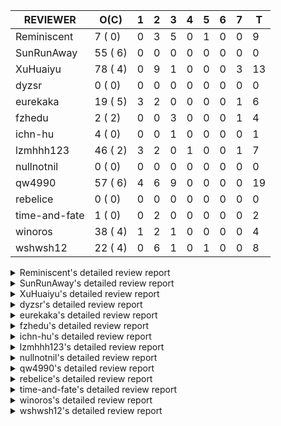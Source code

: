 |   REVIEWER    |  O(C)   | 1 | 2 | 3 | 4 | 5 | 6 | 7 | T  |
|---------------|---------|---|---|---|---|---|---|---|----|
| Reminiscent   |  7 ( 0) | 0 | 3 | 5 | 0 | 1 | 0 | 0 |  9 |
| SunRunAway    | 55 ( 6) | 0 | 0 | 0 | 0 | 0 | 0 | 0 |  0 |
| XuHuaiyu      | 78 ( 4) | 0 | 9 | 1 | 0 | 0 | 0 | 3 | 13 |
| dyzsr         |  0 ( 0) | 0 | 0 | 0 | 0 | 0 | 0 | 0 |  0 |
| eurekaka      | 19 ( 5) | 3 | 2 | 0 | 0 | 0 | 0 | 1 |  6 |
| fzhedu        |  2 ( 2) | 0 | 0 | 3 | 0 | 0 | 0 | 1 |  4 |
| ichn-hu       |  4 ( 0) | 0 | 0 | 1 | 0 | 0 | 0 | 0 |  1 |
| lzmhhh123     | 46 ( 2) | 3 | 2 | 0 | 1 | 0 | 0 | 1 |  7 |
| nullnotnil    |  0 ( 0) | 0 | 0 | 0 | 0 | 0 | 0 | 0 |  0 |
| qw4990        | 57 ( 6) | 4 | 6 | 9 | 0 | 0 | 0 | 0 | 19 |
| rebelice      |  0 ( 0) | 0 | 0 | 0 | 0 | 0 | 0 | 0 |  0 |
| time-and-fate |  1 ( 0) | 0 | 2 | 0 | 0 | 0 | 0 | 0 |  2 |
| winoros       | 38 ( 4) | 1 | 2 | 1 | 0 | 0 | 0 | 0 |  4 |
| wshwsh12      | 22 ( 4) | 0 | 6 | 1 | 0 | 1 | 0 | 0 |  8 |


<details> 
  <summary>Reminiscent's detailed review report</summary> 

## To Be Reviewed

|    REPO    |                                                               PR                                                                | C | LASTED |
|------------|---------------------------------------------------------------------------------------------------------------------------------|---|--------|
| tidb/21137 | [executor: specially handle empty input for apply's outer child aggregate (#20544)](https://github.com/pingcap/tidb/pull/21137) |   | 42d20h |
| tidb/21550 | [planner : fix unsigned_decimal_col=-int_cnst access index (#21198)](https://github.com/pingcap/tidb/pull/21550)                |   | 23d20h |
| tidb/21614 | [planner: do not propagate column eq with different column types (#21495)](https://github.com/pingcap/tidb/pull/21614)          |   | 22d14h |
| tidb/21896 | [planner: fix union doesn't handle collate correctly (#21854)](https://github.com/pingcap/tidb/pull/21896)                      |   | 10d19h |
| tidb/21936 | [expression: fix wrong type inferring for ceiling function. (#21920)](https://github.com/pingcap/tidb/pull/21936)               |   | 9d17h  |
| tidb/21957 | [planner: fix unknown columns in join using below agg (#21922)](https://github.com/pingcap/tidb/pull/21957)                     |   | 8d23h  |
| tidb/21964 | [planner: add plancodec id for all type TableScan/IndexScan. (#21935)](https://github.com/pingcap/tidb/pull/21964)              |   | 8d18h  |


## Reviewed in Last 7 Days

|    REPO    |                                                                  PR                                                                  | C | D |   R   |
|------------|--------------------------------------------------------------------------------------------------------------------------------------|---|---|-------|
| tidb/22104 | [executor: fix incompatible escape behaviors in `select into outfile` (#22100)](https://github.com/pingcap/tidb/pull/22104)          |   | 2 | 0h    |
| tidb/22103 | [executor: fix incompatible escape behaviors in `select into outfile` (#22100)](https://github.com/pingcap/tidb/pull/22103)          |   | 2 | 0h    |
| tidb/22100 | [executor: fix incompatible escape behaviors in `select into outfile`](https://github.com/pingcap/tidb/pull/22100)                   |   | 2 | 0h    |
| tidb/22074 | [planner: fix incorrect range for prefix index range scan (#22037)](https://github.com/pingcap/tidb/pull/22074)                      |   | 3 | 0h    |
| tidb/22075 | [planner: fix incorrect range for prefix index range scan (#22037)](https://github.com/pingcap/tidb/pull/22075)                      |   | 3 | 0h    |
| tidb/21994 | [range: fix overflow value access index ](https://github.com/pingcap/tidb/pull/21994)                                                |   | 3 | 5d0h  |
| tidb/21868 | [bindinfo: sync concurrent ops on mysql.bind_info from multiple tidb instances (#21629)](https://github.com/pingcap/tidb/pull/21868) |   | 3 | 11d7h |
| tidb/21931 | [*: support baseline capture for prepared statements (#21271)](https://github.com/pingcap/tidb/pull/21931)                           |   | 3 | 6d19h |
| tidb/22037 | [planner: fix incorrect range for prefix index range scan](https://github.com/pingcap/tidb/pull/22037)                               |   | 5 | 2d12h |


</details> 


<details> 
  <summary>SunRunAway's detailed review report</summary> 

## To Be Reviewed

|     REPO     |                                                                      PR                                                                       | C | LASTED  |
|--------------|-----------------------------------------------------------------------------------------------------------------------------------------------|---|---------|
| docs-cn/4913 | [explain: add indexes](https://github.com/pingcap/docs-cn/pull/4913)                                                                          |   | 45d18h  |
| docs/4547    | [add log redaction-related contents](https://github.com/pingcap/docs/pull/4547)                                                               |   | 1d14h   |
| tidb/15370   | [planner,executor: Refactor Shuffle and implement parallel Sort](https://github.com/pingcap/tidb/pull/15370)                                  | Y | 292d19h |
| docs-cn/4933 | [explain: add joins](https://github.com/pingcap/docs-cn/pull/4933)                                                                            |   | 41d20h  |
| tidb/15462   | [executor: implement `graceHashJoin`](https://github.com/pingcap/tidb/pull/15462)                                                             | Y | 288d18h |
| tidb/16967   | [executor: Refactor Shuffle and implement parallel sort (executor part)](https://github.com/pingcap/tidb/pull/16967)                          | Y | 243d10h |
| tidb/17238   | [*: refactor table.Allocator to improve readability](https://github.com/pingcap/tidb/pull/17238)                                              |   | 230d18h |
| tidb/19120   | [executor: Concurrently fetch chunks and insert them to a concurrent hash table in hash build](https://github.com/pingcap/tidb/pull/19120)    |   | 142d21h |
| tidb/19178   | [executor: Refactor probe channel](https://github.com/pingcap/tidb/pull/19178)                                                                |   | 140d17h |
| tidb/19347   | [executor: support new syntax `create/drop binding for digest` for tidb dashboard usage](https://github.com/pingcap/tidb/pull/19347)          |   | 132d23h |
| tidb/19807   | [executor: parallel evaluation for hash aggregate distinct](https://github.com/pingcap/tidb/pull/19807)                                       |   | 118d11h |
| tidb/19900   | [executor: enable inline projection for sort&topN](https://github.com/pingcap/tidb/pull/19900)                                                | Y | 113d18h |
| tidb/20140   | [expressions: Support `bin-to-uuid` and `uuid-to-bin`](https://github.com/pingcap/tidb/pull/20140)                                            |   | 100d22h |
| tidb/20220   | [*: new secondary index value format](https://github.com/pingcap/tidb/pull/20220)                                                             |   | 97d17h  |
| tidb/20316   | [docs/design: add design doc for index usage information](https://github.com/pingcap/tidb/pull/20316)                                         |   | 92d17h  |
| tidb/20335   | [planner, executor: enable inline projection for Selection](https://github.com/pingcap/tidb/pull/20335)                                       | Y | 89d18h  |
| tidb/20360   | [planner: refine explain info for batch cop](https://github.com/pingcap/tidb/pull/20360)                                                      |   | 83d22h  |
| tidb/20397   | [parser: replace ast.SelectLockInShareMode with ast.SelectLockForShare](https://github.com/pingcap/tidb/pull/20397)                           |   | 81d18h  |
| tidb/20615   | [utils: Avoid panic when getting memory](https://github.com/pingcap/tidb/pull/20615)                                                          |   | 69d2h   |
| tidb/20689   | [expression: make TIME function compatible with MySQL (#19158)](https://github.com/pingcap/tidb/pull/20689)                                   |   | 64d20h  |
| tidb/20750   | [executor, infoschema, planner: optimize query cluster_slow_query](https://github.com/pingcap/tidb/pull/20750)                                |   | 59d23h  |
| tidb/20752   | [*: trace statsCache and preparePlanCache by Global memory tracker.](https://github.com/pingcap/tidb/pull/20752)                              |   | 59d22h  |
| tidb/20765   | [planner: support stable result mode](https://github.com/pingcap/tidb/pull/20765)                                                             |   | 59d17h  |
| tidb/21137   | [executor: specially handle empty input for apply's outer child aggregate (#20544)](https://github.com/pingcap/tidb/pull/21137)               |   | 42d20h  |
| tidb/21207   | [planner: fix the inappropriate out-of-range range estimation rule](https://github.com/pingcap/tidb/pull/21207)                               |   | 38d19h  |
| tidb/21277   | [executor: fix split table with large integers](https://github.com/pingcap/tidb/pull/21277)                                                   |   | 36d20h  |
| tidb/21310   | [types: convert string to MySQL BIT correctly](https://github.com/pingcap/tidb/pull/21310)                                                    |   | 35d22h  |
| tidb/21364   | [expression: Add test cases to cover the cases when invalid int value is casted as TIME (#18653)](https://github.com/pingcap/tidb/pull/21364) |   | 32d1h   |
| tidb/21381   | [*: optimize analyze cluster index table](https://github.com/pingcap/tidb/pull/21381)                                                         |   | 31d17h  |
| tidb/21386   | [expression: Disable cast decimal as string push down to TiFlash](https://github.com/pingcap/tidb/pull/21386)                                 |   | 31d16h  |
| tidb/21443   | [*: Let binary literal can be convert to enum and set (#20789)](https://github.com/pingcap/tidb/pull/21443)                                   |   | 29d14h  |
| tidb/21504   | [planner: fix invalid convert type in between...and... (#19820)](https://github.com/pingcap/tidb/pull/21504)                                  | Y | 27d15h  |
| tidb/21546   | [planner: do not push down the aggregation function with correlated column (#21453)](https://github.com/pingcap/tidb/pull/21546)              |   | 23d23h  |
| tidb/21573   | [expression: fix incorrect result of IsTrue function for time types (#21534)](https://github.com/pingcap/tidb/pull/21573)                     |   | 23d13h  |
| tidb/21810   | [expression: handle hybrid field types for where clause (#21724)](https://github.com/pingcap/tidb/pull/21810)                                 |   | 16d18h  |
| tidb/21813   | [expression: handle tp.flen overflow in to_base64 function (#20947)](https://github.com/pingcap/tidb/pull/21813)                              |   | 16d17h  |
| tidb/21834   | [planner: enhanced index range calculation plan](https://github.com/pingcap/tidb/pull/21834)                                                  |   | 15d19h  |
| tidb/21876   | [planner: bypass the DNF restriction if index merge hint is specified (#20799)](https://github.com/pingcap/tidb/pull/21876)                   |   | 13d19h  |
| tidb/21877   | [planner: fix correlated aggregates which should be evaluated in outer query (#21431)](https://github.com/pingcap/tidb/pull/21877)            |   | 13d19h  |
| tidb/21878   | [planner: do not push down lock to pointGet/bacthPointGet when selection exists](https://github.com/pingcap/tidb/pull/21878)                  |   | 13d18h  |
| tidb/21890   | [*: redact some error code, part(3/3) (#21866)](https://github.com/pingcap/tidb/pull/21890)                                                   |   | 11d15h  |
| tidb/21936   | [expression: fix wrong type inferring for ceiling function. (#21920)](https://github.com/pingcap/tidb/pull/21936)                             |   | 9d17h   |
| tidb/21956   | [planner/preprocessor: disallow into-outfile clause in some place](https://github.com/pingcap/tidb/pull/21956)                                |   | 8d23h   |
| tidb/21960   | [types: Regard `TypeNewDecimal` as not a `hasVariantFieldLength` type. (#21849)](https://github.com/pingcap/tidb/pull/21960)                  |   | 8d21h   |
| tidb/22026   | [expression: separated arithmeticPlusIntSig](https://github.com/pingcap/tidb/pull/22026)                                                      |   | 6d20h   |
| tidb/22043   | [planner, executor: enhance the limit pushdown rule.](https://github.com/pingcap/tidb/pull/22043)                                             |   | 4d11h   |
| tidb/22058   | [variable: move noop sysvars to separate file](https://github.com/pingcap/tidb/pull/22058)                                                    |   | 3d7h    |
| tidb/22073   | [executor: always decode the value first and then the handle](https://github.com/pingcap/tidb/pull/22073)                                     |   | 2d18h   |
| tidb/22089   | [executor: fix signed cluster index behavior (#22085)](https://github.com/pingcap/tidb/pull/22089)                                            |   | 1d23h   |
| tidb/22104   | [executor: fix incompatible escape behaviors in `select into outfile` (#22100)](https://github.com/pingcap/tidb/pull/22104)                   |   | 1d16h   |
| tidb/22106   | [executor: avoid log duplicate index name in slow-log (#22057)](https://github.com/pingcap/tidb/pull/22106)                                   |   | 1d14h   |
| tidb/22107   | [executor: avoid log duplicate index name in slow-log (#22057)](https://github.com/pingcap/tidb/pull/22107)                                   |   | 1d14h   |
| tidb/22114   | [test: fix globalkilltest (#21987)](https://github.com/pingcap/tidb/pull/22114)                                                               |   | 1d12h   |
| tidb/22120   | [executor: fix `update ignore` into not exists partition (#21984)](https://github.com/pingcap/tidb/pull/22120)                                |   | 23h     |
| tidb/22136   | [executor: improve the runtime stats of index lookup reader (#21982)](https://github.com/pingcap/tidb/pull/22136)                             |   | 17h     |


## Reviewed in Last 7 Days

| REPO | PR | C | D | R |
|------|----|---|---|---|


</details> 


<details> 
  <summary>XuHuaiyu's detailed review report</summary> 

## To Be Reviewed

|    REPO    |                                                                              PR                                                                              | C | LASTED  |
|------------|--------------------------------------------------------------------------------------------------------------------------------------------------------------|---|---------|
| tidb/19292 | [planner: suppport left join in join reorder](https://github.com/pingcap/tidb/pull/19292)                                                                    |   | 134d17h |
| tidb/19900 | [executor: enable inline projection for sort&topN](https://github.com/pingcap/tidb/pull/19900)                                                               | Y | 113d18h |
| tidb/20040 | [planner, expression: take NullFlag into consideration when optimize the `int non-const` <cmp > `non-int const`](https://github.com/pingcap/tidb/pull/20040) | Y | 106d14h |
| tidb/20140 | [expressions: Support `bin-to-uuid` and `uuid-to-bin`](https://github.com/pingcap/tidb/pull/20140)                                                           |   | 100d22h |
| tidb/20311 | [expression: fix overflow error when convert bit to int64 (#20266)](https://github.com/pingcap/tidb/pull/20311)                                              |   | 92d21h  |
| tidb/20350 | [executor: support read global indexes in IndexMergeReader and index join](https://github.com/pingcap/tidb/pull/20350)                                       | Y | 86d14h  |
| tidb/20505 | [*: Add metrics for oom-action and sql memory usage.](https://github.com/pingcap/tidb/pull/20505)                                                            |   | 73d19h  |
| tidb/20576 | [*: fix stats feedback after tableReader handle multiple ranges](https://github.com/pingcap/tidb/pull/20576)                                                 |   | 71d13h  |
| tidb/20613 | [executor: fix issue of hash join fetch time inaccurate](https://github.com/pingcap/tidb/pull/20613)                                                         |   | 69d13h  |
| tidb/20752 | [*: trace statsCache and preparePlanCache by Global memory tracker.](https://github.com/pingcap/tidb/pull/20752)                                             |   | 59d22h  |
| tidb/20790 | [collation: add pinyin collation for chinese charset support](https://github.com/pingcap/tidb/pull/20790)                                                    |   | 58d21h  |
| tidb/20793 | [planner, executor: enable inline projection for Apply](https://github.com/pingcap/tidb/pull/20793)                                                          |   | 58d21h  |
| tidb/20905 | [planner: fix statement-optimize not work in `TryFastPlan`](https://github.com/pingcap/tidb/pull/20905)                                                      |   | 55d17h  |
| tidb/20972 | [expression: POC implementation of Vitess hashing algorithm.](https://github.com/pingcap/tidb/pull/20972)                                                    |   | 51d1h   |
| tidb/21064 | [planner, executor: fix cast not check error](https://github.com/pingcap/tidb/pull/21064)                                                                    |   | 46d9h   |
| tidb/21149 | [executor:Add runtime stat for IndexMergeReaderExecutor (#20653)](https://github.com/pingcap/tidb/pull/21149)                                                |   | 42d15h  |
| tidb/21155 | [util/chunk: fix slice out of bound panic](https://github.com/pingcap/tidb/pull/21155)                                                                       |   | 42d12h  |
| tidb/21228 | [executor: return the result immediately when combining LIMIT row_count with DISTINCT](https://github.com/pingcap/tidb/pull/21228)                           |   | 38d14h  |
| tidb/21304 | [executor: Add the HashAggExec runtime information (#20577)](https://github.com/pingcap/tidb/pull/21304)                                                     |   | 36d12h  |
| tidb/21334 | [*: make rollback work on user-defined variables](https://github.com/pingcap/tidb/pull/21334)                                                                |   | 35d14h  |
| tidb/21340 | [executor: initialize expensive query handler on domain creation](https://github.com/pingcap/tidb/pull/21340)                                                |   | 35d0h   |
| tidb/21425 | [planner: natural join not consider rowid and null eq not propagate (#21328)](https://github.com/pingcap/tidb/pull/21425)                                    |   | 29d22h  |
| tidb/21459 | [planner: push down projection for tiflash](https://github.com/pingcap/tidb/pull/21459)                                                                      |   | 28d22h  |
| tidb/21473 | [ddl: check the generated column offset when modifies column (#21458)](https://github.com/pingcap/tidb/pull/21473)                                           |   | 28d17h  |
| tidb/21476 | [planner: check for decimal format in cast expr (#20836)](https://github.com/pingcap/tidb/pull/21476)                                                        |   | 28d15h  |
| tidb/21477 | [planner: check for decimal format in cast expr (#20836)](https://github.com/pingcap/tidb/pull/21477)                                                        |   | 28d15h  |
| tidb/21483 | [executor, store/tikv: locks exist keys for point_get & batch_point_get (#21229)](https://github.com/pingcap/tidb/pull/21483)                                |   | 28d13h  |
| tidb/21488 | [planner: fix ambiguous field when resolve having expr  (#21165)](https://github.com/pingcap/tidb/pull/21488)                                                |   | 27d23h  |
| tidb/21504 | [planner: fix invalid convert type in between...and... (#19820)](https://github.com/pingcap/tidb/pull/21504)                                                 | Y | 27d15h  |
| tidb/21532 | [expression: set IsBooleanFlag for boolean scalar functions (#20706)](https://github.com/pingcap/tidb/pull/21532)                                            |   | 24d17h  |
| tidb/21536 | [executor: add slow-log file meta cache to avoid repeat read file meta information](https://github.com/pingcap/tidb/pull/21536)                              |   | 24d15h  |
| tidb/21550 | [planner : fix unsigned_decimal_col=-int_cnst access index (#21198)](https://github.com/pingcap/tidb/pull/21550)                                             |   | 23d20h  |
| tidb/21564 | [ddl: fix Incorrect behavior of NO_ZERO_DATE when altering table](https://github.com/pingcap/tidb/pull/21564)                                                |   | 23d16h  |
| tidb/21573 | [expression: fix incorrect result of IsTrue function for time types (#21534)](https://github.com/pingcap/tidb/pull/21573)                                    |   | 23d13h  |
| tidb/21590 | [expression: fix compatibility behaviors in sec_to_time with MySQL  (#21555)](https://github.com/pingcap/tidb/pull/21590)                                    |   | 22d21h  |
| tidb/21593 | [expression: fix convert number base for hybrid type (#21554)](https://github.com/pingcap/tidb/pull/21593)                                                   |   | 22d20h  |
| tidb/21602 | [expression: not evaluate time addition for timestamp with 2 args if 1st arg's year is zero (#21572)](https://github.com/pingcap/tidb/pull/21602)            |   | 22d17h  |
| tidb/21608 | [expression: fix error "invalid time format: '{0 0 0 0 0 0 0}'" for timestampAdd (#21591)](https://github.com/pingcap/tidb/pull/21608)                       |   | 22d16h  |
| tidb/21610 | [*: remove needless InInsertStmt (#19787)](https://github.com/pingcap/tidb/pull/21610)                                                                       |   | 22d15h  |
| tidb/21614 | [planner: do not propagate column eq with different column types (#21495)](https://github.com/pingcap/tidb/pull/21614)                                       |   | 22d14h  |
| tidb/21626 | [test: convert test to benchmard test to make ci stable (#21616)](https://github.com/pingcap/tidb/pull/21626)                                                |   | 21d23h  |
| tidb/21635 | [expression: handle invalid argument for addtime and subtime function  (#21600)](https://github.com/pingcap/tidb/pull/21635)                                 |   | 21d20h  |
| tidb/21673 | [expression, types: fix unexpected result from TIME() when fsp digits > 6 (#21652)](https://github.com/pingcap/tidb/pull/21673)                              |   | 20d17h  |
| tidb/21676 | [expression: fix compatibility of extract day_time unit functions (#21601)](https://github.com/pingcap/tidb/pull/21676)                                      |   | 20d17h  |
| tidb/21680 | [planner: report error when ORDER BY conflicts with DISTINCT (#21286)](https://github.com/pingcap/tidb/pull/21680)                                           |   | 20d16h  |
| tidb/21697 | [planner: check for only_full_group_by in ORDER BY and HAVING (#21216)](https://github.com/pingcap/tidb/pull/21697)                                          |   | 17d20h  |
| tidb/21711 | [expression: Fix unexpected panic when using IF function. (#21132)](https://github.com/pingcap/tidb/pull/21711)                                              |   | 17d17h  |
| tidb/21714 | [planner: fix the coercibility of the cast function (#21705)](https://github.com/pingcap/tidb/pull/21714)                                                    |   | 17d17h  |
| tidb/21718 | [types: fix compare object json type (#21703)](https://github.com/pingcap/tidb/pull/21718)                                                                   |   | 17d16h  |
| tidb/21785 | [types: fix compare float64 with float64 in json (#21709)](https://github.com/pingcap/tidb/pull/21785)                                                       |   | 16d22h  |
| tidb/21808 | [planner: fix the fail when we compare multi fields in the subquery (#21699)](https://github.com/pingcap/tidb/pull/21808)                                    |   | 16d18h  |
| tidb/21810 | [expression: handle hybrid field types for where clause (#21724)](https://github.com/pingcap/tidb/pull/21810)                                                |   | 16d18h  |
| tidb/21813 | [expression: handle tp.flen overflow in to_base64 function (#20947)](https://github.com/pingcap/tidb/pull/21813)                                             |   | 16d17h  |
| tidb/21826 | [types: refine JSON conversion, throw err when object/array convert to integer/float/decimal](https://github.com/pingcap/tidb/pull/21826)                    |   | 16d11h  |
| tidb/21839 | [planner/core: add 'split table using statistics' statement](https://github.com/pingcap/tidb/pull/21839)                                                     |   | 15d15h  |
| tidb/21853 | [expression: fix compatibility behaviors in time_format with MySQL (#21559)](https://github.com/pingcap/tidb/pull/21853)                                     |   | 14d19h  |
| tidb/21870 | [types: report error for json object with key length >= 65536 (#21779)](https://github.com/pingcap/tidb/pull/21870)                                          |   | 13d23h  |
| tidb/21874 | [expression:truncate decimal value instead of return error (#21691)](https://github.com/pingcap/tidb/pull/21874)                                             |   | 13d20h  |
| tidb/21877 | [planner: fix correlated aggregates which should be evaluated in outer query (#21431)](https://github.com/pingcap/tidb/pull/21877)                           |   | 13d19h  |
| tidb/21896 | [planner: fix union doesn't handle collate correctly (#21854)](https://github.com/pingcap/tidb/pull/21896)                                                   |   | 10d19h  |
| tidb/21916 | [server: double type column from table should ignore its decimal (#21788)](https://github.com/pingcap/tidb/pull/21916)                                       |   | 9d23h   |
| tidb/21924 | [expression: fix type infer for tidb's builtin compare(least and greatest) (#21150)](https://github.com/pingcap/tidb/pull/21924)                             |   | 9d19h   |
| tidb/21936 | [expression: fix wrong type inferring for ceiling function. (#21920)](https://github.com/pingcap/tidb/pull/21936)                                            |   | 9d17h   |
| tidb/21957 | [planner: fix unknown columns in join using below agg (#21922)](https://github.com/pingcap/tidb/pull/21957)                                                  |   | 8d23h   |
| tidb/21958 | [expression: fix comparing json with string (#21903)](https://github.com/pingcap/tidb/pull/21958)                                                            |   | 8d22h   |
| tidb/21964 | [planner: add plancodec id for all type TableScan/IndexScan. (#21935)](https://github.com/pingcap/tidb/pull/21964)                                           |   | 8d18h   |
| tidb/21972 | [executor: throw error when prepared statement is execute, deallocate or prepare (#21962)](https://github.com/pingcap/tidb/pull/21972)                       |   | 8d16h   |
| tidb/22013 | [executor: fix unstable test Issue16696 (#22009)](https://github.com/pingcap/tidb/pull/22013)                                                                |   | 7d17h   |
| tidb/22014 | [executor: fix unstable test Issue16696 (#22009)](https://github.com/pingcap/tidb/pull/22014)                                                                |   | 7d17h   |
| tidb/22078 | [expression: return correct results for user variables of datetime type](https://github.com/pingcap/tidb/pull/22078)                                         |   | 2d16h   |
| tidb/22080 | [planner, expression: fix error when using IN combined with subquery](https://github.com/pingcap/tidb/pull/22080)                                            |   | 2d16h   |
| tidb/22092 | [store: trace `loadRegion` to see the PD region cache loading](https://github.com/pingcap/tidb/pull/22092)                                                   |   | 1d22h   |
| tidb/22107 | [executor: avoid log duplicate index name in slow-log (#22057)](https://github.com/pingcap/tidb/pull/22107)                                                  |   | 1d14h   |
| tidb/22118 | [planner: check if columns count matches for batch point get in TryFastPlan (#22044)](https://github.com/pingcap/tidb/pull/22118)                            |   | 23h     |
| tidb/22119 | [executor: fix `update ignore` into not exists partition (#21984)](https://github.com/pingcap/tidb/pull/22119)                                               |   | 23h     |
| tidb/22120 | [executor: fix `update ignore` into not exists partition (#21984)](https://github.com/pingcap/tidb/pull/22120)                                               |   | 23h     |
| tidb/22131 | [privilege: remove leading and trailing space when create user and role](https://github.com/pingcap/tidb/pull/22131)                                         |   | 19h     |
| tidb/22136 | [executor: improve the runtime stats of index lookup reader (#21982)](https://github.com/pingcap/tidb/pull/22136)                                            |   | 17h     |


## Reviewed in Last 7 Days

|     REPO     |                                                                    PR                                                                     | C | D |   R   |
|--------------|-------------------------------------------------------------------------------------------------------------------------------------------|---|---|-------|
| tidb/22111   | [config, session: promise the compatibility of oom-action when upgrading (#22102)](https://github.com/pingcap/tidb/pull/22111)            |   | 2 | 1h    |
| tidb/22115   | [util: add cache for mem info in container (#22109)](https://github.com/pingcap/tidb/pull/22115)                                          |   | 2 | 0h    |
| tidb/22112   | [bootstrap: add mysql.user columns for parser#1121 (#21856)](https://github.com/pingcap/tidb/pull/22112)                                  |   | 2 | 0h    |
| tidb/22104   | [executor: fix incompatible escape behaviors in `select into outfile` (#22100)](https://github.com/pingcap/tidb/pull/22104)               |   | 2 | 2h    |
| tidb/22103   | [executor: fix incompatible escape behaviors in `select into outfile` (#22100)](https://github.com/pingcap/tidb/pull/22103)               |   | 2 | 2h    |
| tidb/22100   | [executor: fix incompatible escape behaviors in `select into outfile`](https://github.com/pingcap/tidb/pull/22100)                        |   | 2 | 0h    |
| tidb/22095   | [select into outfile `untime error: index out of range` (#22038)](https://github.com/pingcap/tidb/pull/22095)                             |   | 2 | 1h    |
| tidb/22094   | [select into outfile `untime error: index out of range` (#22038)](https://github.com/pingcap/tidb/pull/22094)                             |   | 2 | 1h    |
| tidb/22038   | [select into outfile `untime error: index out of range`](https://github.com/pingcap/tidb/pull/22038)                                      |   | 2 | 4d17h |
| tidb/22056   | [planner, store/tikv, executor:Support shuffled hash join and refine codes (#20894)](https://github.com/pingcap/tidb/pull/22056)          |   | 3 | 21h   |
| docs-cn/5159 | [add variable item `tidb_track_aggregate_memory_usage`](https://github.com/pingcap/docs-cn/pull/5159)                                     |   | 7 | 1d6h  |
| tidb/20894   | [planner, store/tikv, executor:Support shuffled hash join and refine codes](https://github.com/pingcap/tidb/pull/20894)                   |   | 7 | 49d0h |
| tidb/22022   | [planner/codec: fix issue of decode plan error cause by without escape special char (#21937)](https://github.com/pingcap/tidb/pull/22022) |   | 7 | 3h    |


</details> 


<details> 
  <summary>dyzsr's detailed review report</summary> 

## To Be Reviewed

| REPO | PR | C | LASTED |
|------|----|---|--------|


## Reviewed in Last 7 Days

| REPO | PR | C | D | R |
|------|----|---|---|---|


</details> 


<details> 
  <summary>eurekaka's detailed review report</summary> 

## To Be Reviewed

|    REPO    |                                                                  PR                                                                  | C | LASTED  |
|------------|--------------------------------------------------------------------------------------------------------------------------------------|---|---------|
| tidb/14729 | [planner: fix constant propagation for PredicatePushDown](https://github.com/pingcap/tidb/pull/14729)                                | Y | 324d18h |
| tidb/14831 | [planner/cascades: add implementationRule for IndexLookUpJoin](https://github.com/pingcap/tidb/pull/14831)                           |   | 317d18h |
| tidb/15090 | [planner/cascades: refine the row count estimation of TiKV layer Selection](https://github.com/pingcap/tidb/pull/15090)              |   | 303d18h |
| tidb/15157 | [planner/cascades: implement `HashCode` method for all the LogicalPlans](https://github.com/pingcap/tidb/pull/15157)                 | Y | 301d14h |
| tidb/15335 | [planner/cascades: add transformation rule PullAggregationUpApply & EliminateMaxOneRow](https://github.com/pingcap/tidb/pull/15335)  |   | 294d18h |
| tidb/15370 | [planner,executor: Refactor Shuffle and implement parallel Sort](https://github.com/pingcap/tidb/pull/15370)                         | Y | 292d19h |
| tidb/17276 | [planner/cascades: add rule InjectProjectionBelowSort](https://github.com/pingcap/tidb/pull/17276)                                   | Y | 227d9h  |
| tidb/18882 | [planner, executor: add explain for `MetricSummaryTableExtractor`](https://github.com/pingcap/tidb/pull/18882)                       | Y | 154d18h |
| tidb/19347 | [executor: support new syntax `create/drop binding for digest` for tidb dashboard usage](https://github.com/pingcap/tidb/pull/19347) |   | 132d23h |
| tidb/20580 | [statistics: add bucket ndv for index histogram](https://github.com/pingcap/tidb/pull/20580)                                         |   | 70d20h  |
| tidb/20877 | [statistics: collect index usage information](https://github.com/pingcap/tidb/pull/20877)                                            |   | 56d17h  |
| tidb/21444 | [planner: ignore anonymous index while tiflash replica is available](https://github.com/pingcap/tidb/pull/21444)                     |   | 29d12h  |
| tidb/21459 | [planner: push down projection for tiflash](https://github.com/pingcap/tidb/pull/21459)                                              |   | 28d22h  |
| tidb/21488 | [planner: fix ambiguous field when resolve having expr  (#21165)](https://github.com/pingcap/tidb/pull/21488)                        |   | 27d23h  |
| tidb/21573 | [expression: fix incorrect result of IsTrue function for time types (#21534)](https://github.com/pingcap/tidb/pull/21573)            |   | 23d13h  |
| tidb/21680 | [planner: report error when ORDER BY conflicts with DISTINCT (#21286)](https://github.com/pingcap/tidb/pull/21680)                   |   | 20d16h  |
| tidb/21697 | [planner: check for only_full_group_by in ORDER BY and HAVING (#21216)](https://github.com/pingcap/tidb/pull/21697)                  |   | 17d20h  |
| tidb/21994 | [range: fix overflow value access index ](https://github.com/pingcap/tidb/pull/21994)                                                |   | 7d23h   |
| tidb/22086 | [planner/core: fix a bug of adding enforcer.](https://github.com/pingcap/tidb/pull/22086)                                            |   | 2d11h   |


## Reviewed in Last 7 Days

|      REPO      |                                                                   PR                                                                   | C | D |   R   |
|----------------|----------------------------------------------------------------------------------------------------------------------------------------|---|---|-------|
| tidb/22124     | [planner: avoid using index_merge when there are multiple table filters (#22122)](https://github.com/pingcap/tidb/pull/22124)          |   | 1 | 0h    |
| tidb/22125     | [planner: avoid using index_merge when there are multiple table filters (#22122)](https://github.com/pingcap/tidb/pull/22125)          |   | 1 | 0h    |
| tidb/22122     | [planner: avoid using index_merge when there are multiple table filters](https://github.com/pingcap/tidb/pull/22122)                   |   | 1 | 1h    |
| tidb/22080     | [planner, expression: fix error when using IN combined with subquery](https://github.com/pingcap/tidb/pull/22080)                      |   | 2 | 23h   |
| tidb/21275     | [*: rewrite origin SQL with default DB for SQL bindings](https://github.com/pingcap/tidb/pull/21275)                                   |   | 2 | 35d1h |
| tidb-test/1140 | [mysql_test: update show create table with charset info if column is generate (#1096)](https://github.com/pingcap/tidb-test/pull/1140) |   | 7 | 1h    |


</details> 


<details> 
  <summary>fzhedu's detailed review report</summary> 

## To Be Reviewed

|    REPO    |                                                   PR                                                   | C | LASTED  |
|------------|--------------------------------------------------------------------------------------------------------|---|---------|
| tidb/19845 | [expression:fix FORMAT compatibility issue #11206](https://github.com/pingcap/tidb/pull/19845)         | Y | 115d16h |
| tidb/20117 | [optimizer: fix issue on incorrect result of natural join](https://github.com/pingcap/tidb/pull/20117) | Y | 101d21h |


## Reviewed in Last 7 Days

|    REPO    |                                                                PR                                                                | C | D |   R    |
|------------|----------------------------------------------------------------------------------------------------------------------------------|---|---|--------|
| tidb/22053 | [execution: support explain analyze in mpp execution.](https://github.com/pingcap/tidb/pull/22053)                               |   | 3 | 23h    |
| tidb/22056 | [planner, store/tikv, executor:Support shuffled hash join and refine codes (#20894)](https://github.com/pingcap/tidb/pull/22056) |   | 3 | 21h    |
| tidb/20894 | [planner, store/tikv, executor:Support shuffled hash join and refine codes](https://github.com/pingcap/tidb/pull/20894)          |   | 3 | 52d19h |
| tidb/21631 | [tests: add mpp mock test, part 2](https://github.com/pingcap/tidb/pull/21631)                                                   |   | 7 | 15d1h  |


</details> 


<details> 
  <summary>ichn-hu's detailed review report</summary> 

## To Be Reviewed

|    REPO    |                                                            PR                                                            | C | LASTED  |
|------------|--------------------------------------------------------------------------------------------------------------------------|---|---------|
| tidb/18312 | [expression: fix compatible problem with mysql when parse datetime](https://github.com/pingcap/tidb/pull/18312)          |   | 183d17h |
| tidb/21676 | [expression: fix compatibility of extract day_time unit functions (#21601)](https://github.com/pingcap/tidb/pull/21676)  |   | 20d17h  |
| tidb/21850 | [expression: add implicit eval int and real for function dayname (#21806)](https://github.com/pingcap/tidb/pull/21850)   |   | 14d19h  |
| tidb/21853 | [expression: fix compatibility behaviors in time_format with MySQL (#21559)](https://github.com/pingcap/tidb/pull/21853) |   | 14d19h  |


## Reviewed in Last 7 Days

|    REPO    |                                                  PR                                                  | C | D |   R   |
|------------|------------------------------------------------------------------------------------------------------|---|---|-------|
| tidb/22038 | [select into outfile `untime error: index out of range`](https://github.com/pingcap/tidb/pull/22038) |   | 3 | 3d17h |


</details> 


<details> 
  <summary>lzmhhh123's detailed review report</summary> 

## To Be Reviewed

|     REPO     |                                                                    PR                                                                     | C | LASTED  |
|--------------|-------------------------------------------------------------------------------------------------------------------------------------------|---|---------|
| tidb/14729   | [planner: fix constant propagation for PredicatePushDown](https://github.com/pingcap/tidb/pull/14729)                                     | Y | 324d18h |
| docs-cn/4913 | [explain: add indexes](https://github.com/pingcap/docs-cn/pull/4913)                                                                      |   | 45d18h  |
| tidb/17414   | [add curCost based join reorder algorithm](https://github.com/pingcap/tidb/pull/17414)                                                    |   | 219d18h |
| tidb/19347   | [executor: support new syntax `create/drop binding for digest` for tidb dashboard usage](https://github.com/pingcap/tidb/pull/19347)      |   | 132d23h |
| tidb/19698   | [*: update test cases to support new collation enabled by default](https://github.com/pingcap/tidb/pull/19698)                            |   | 120d23h |
| tidb/20044   | [expression: Add column nullability checking before "refine args"](https://github.com/pingcap/tidb/pull/20044)                            | Y | 106d7h  |
| tidb/20444   | [expression: add json_merge_patch](https://github.com/pingcap/tidb/pull/20444)                                                            |   | 78d21h  |
| tidb/20465   | [expression: add uuidShortFunction](https://github.com/pingcap/tidb/pull/20465)                                                           |   | 77d19h  |
| tidb/20505   | [*: Add metrics for oom-action and sql memory usage.](https://github.com/pingcap/tidb/pull/20505)                                         |   | 73d19h  |
| tidb/20618   | [planner: fix update generated columns error](https://github.com/pingcap/tidb/pull/20618)                                                 |   | 68d20h  |
| tidb/20642   | [executor: modify admin executors to support partitioned table with global index](https://github.com/pingcap/tidb/pull/20642)             |   | 66d16h  |
| tidb/20825   | [executor: add diagnosis rule to check Transparent Huge Pages(THP) enabled (#20611)](https://github.com/pingcap/tidb/pull/20825)          |   | 57d19h  |
| tidb/20865   | [executor:Add runtime information for UnionScanExec](https://github.com/pingcap/tidb/pull/20865)                                          |   | 56d19h  |
| tidb/20903   | [planner: fix confused and unnecessary double-projection in plans.](https://github.com/pingcap/tidb/pull/20903)                           |   | 55d17h  |
| tidb/21018   | [planner: don't push down null sensitive join conditions (#19620)](https://github.com/pingcap/tidb/pull/21018)                            |   | 49d17h  |
| tidb/21051   | [executor: change read slow-log file module to concurrent](https://github.com/pingcap/tidb/pull/21051)                                    |   | 48d14h  |
| tidb/21137   | [executor: specially handle empty input for apply's outer child aggregate (#20544)](https://github.com/pingcap/tidb/pull/21137)           |   | 42d20h  |
| tidb/21195   | [brie: integrate lightning to suport IMPORT statement](https://github.com/pingcap/tidb/pull/21195)                                        |   | 38d23h  |
| tidb/21275   | [*: rewrite origin SQL with default DB for SQL bindings](https://github.com/pingcap/tidb/pull/21275)                                      |   | 36d22h  |
| tidb/21310   | [types: convert string to MySQL BIT correctly](https://github.com/pingcap/tidb/pull/21310)                                                |   | 35d22h  |
| tidb/21334   | [*: make rollback work on user-defined variables](https://github.com/pingcap/tidb/pull/21334)                                             |   | 35d14h  |
| tidb/21347   | [session: make rollback work on global variables](https://github.com/pingcap/tidb/pull/21347)                                             |   | 34d20h  |
| tidb/21401   | [expression: incompatibility with MySQL for ADDTIME()](https://github.com/pingcap/tidb/pull/21401)                                        |   | 31d11h  |
| tidb/21404   | [planner: fix unexpected bad plan when IndexJoin inner side estRow is 0. (#21084)](https://github.com/pingcap/tidb/pull/21404)            |   | 30d22h  |
| tidb/21444   | [planner: ignore anonymous index while tiflash replica is available](https://github.com/pingcap/tidb/pull/21444)                          |   | 29d12h  |
| tidb/21487   | [*: ensure TABLE statement works](https://github.com/pingcap/tidb/pull/21487)                                                             |   | 28d5h   |
| tidb/21641   | [executor: Fix pessimistic lock doesn't work on the partition table for subquery/joins](https://github.com/pingcap/tidb/pull/21641)       |   | 21d18h  |
| tidb/21651   | [planner: allow filter condition pushing down to IndexScan for prefix index](https://github.com/pingcap/tidb/pull/21651)                  |   | 21d14h  |
| tidb/21680   | [planner: report error when ORDER BY conflicts with DISTINCT (#21286)](https://github.com/pingcap/tidb/pull/21680)                        |   | 20d16h  |
| tidb/21711   | [expression: Fix unexpected panic when using IF function. (#21132)](https://github.com/pingcap/tidb/pull/21711)                           |   | 17d17h  |
| tidb/21808   | [planner: fix the fail when we compare multi fields in the subquery (#21699)](https://github.com/pingcap/tidb/pull/21808)                 |   | 16d18h  |
| tidb/21842   | [planner: Shuffle hash agg](https://github.com/pingcap/tidb/pull/21842)                                                                   |   | 15d10h  |
| tidb/21850   | [expression: add implicit eval int and real for function dayname (#21806)](https://github.com/pingcap/tidb/pull/21850)                    |   | 14d19h  |
| tidb/21853   | [expression: fix compatibility behaviors in time_format with MySQL (#21559)](https://github.com/pingcap/tidb/pull/21853)                  |   | 14d19h  |
| tidb/21870   | [types: report error for json object with key length >= 65536 (#21779)](https://github.com/pingcap/tidb/pull/21870)                       |   | 13d23h  |
| tidb/21877   | [planner: fix correlated aggregates which should be evaluated in outer query (#21431)](https://github.com/pingcap/tidb/pull/21877)        |   | 13d19h  |
| tidb/21924   | [expression: fix type infer for tidb's builtin compare(least and greatest) (#21150)](https://github.com/pingcap/tidb/pull/21924)          |   | 9d19h   |
| tidb/21954   | [planner/cascades: add rule `PushSelDownApply`](https://github.com/pingcap/tidb/pull/21954)                                               |   | 8d23h   |
| tidb/21968   | [types:  Add a limitation about float data type (#20929)](https://github.com/pingcap/tidb/pull/21968)                                     |   | 8d17h   |
| tidb/21972   | [executor: throw error when prepared statement is execute, deallocate or prepare (#21962)](https://github.com/pingcap/tidb/pull/21972)    |   | 8d16h   |
| tidb/22022   | [planner/codec: fix issue of decode plan error cause by without escape special char (#21937)](https://github.com/pingcap/tidb/pull/22022) |   | 7d0h    |
| tidb/22053   | [execution: support explain analyze in mpp execution.](https://github.com/pingcap/tidb/pull/22053)                                        |   | 3d18h   |
| tidb/22062   | [table: fix insert into _tidb_rowid panic and rebase it if needed](https://github.com/pingcap/tidb/pull/22062)                            |   | 2d23h   |
| tidb/22089   | [executor: fix signed cluster index behavior (#22085)](https://github.com/pingcap/tidb/pull/22089)                                        |   | 1d23h   |
| tidb/22124   | [planner: avoid using index_merge when there are multiple table filters (#22122)](https://github.com/pingcap/tidb/pull/22124)             |   | 21h     |
| tidb/22130   | [planner: join reorder should not change the order of output columns (#16852)](https://github.com/pingcap/tidb/pull/22130)                |   | 19h     |


## Reviewed in Last 7 Days

|    REPO    |                                                               PR                                                               | C | D |   R   |
|------------|--------------------------------------------------------------------------------------------------------------------------------|---|---|-------|
| tidb/22101 | [session: set process info before building plan](https://github.com/pingcap/tidb/pull/22101)                                   |   | 1 | 1d0h  |
| tidb/21976 | [planner: report error for invalid window specs which are not used (#21083)](https://github.com/pingcap/tidb/pull/21976)       |   | 1 | 7d22h |
| tidb/21969 | [types:  Add a limitation about float data type (#20929)](https://github.com/pingcap/tidb/pull/21969)                          |   | 1 | 8d0h  |
| tidb/22111 | [config, session: promise the compatibility of oom-action when upgrading (#22102)](https://github.com/pingcap/tidb/pull/22111) |   | 2 | 1h    |
| tidb/22085 | [executor: fix signed cluster index behavior](https://github.com/pingcap/tidb/pull/22085)                                      |   | 2 | 13h   |
| tidb/22037 | [planner: fix incorrect range for prefix index range scan](https://github.com/pingcap/tidb/pull/22037)                         |   | 4 | 2d19h |
| tidb/21338 | [expression: fix different types compare error](https://github.com/pingcap/tidb/pull/21338)                                    |   | 7 | 28d8h |


</details> 


<details> 
  <summary>nullnotnil's detailed review report</summary> 

## To Be Reviewed

| REPO | PR | C | LASTED |
|------|----|---|--------|


## Reviewed in Last 7 Days

| REPO | PR | C | D | R |
|------|----|---|---|---|


</details> 


<details> 
  <summary>qw4990's detailed review report</summary> 

## To Be Reviewed

|    REPO     |                                                                          PR                                                                          | C | LASTED  |
|-------------|------------------------------------------------------------------------------------------------------------------------------------------------------|---|---------|
| tidb/16305  | [expression: separate signatures for `ModInt`](https://github.com/pingcap/tidb/pull/16305)                                                           | Y | 263d0h  |
| parser/1138 | [*: create / drop extended stats by ALTER TABLE](https://github.com/pingcap/parser/pull/1138)                                                        |   | 7d13h   |
| tidb/16967  | [executor: Refactor Shuffle and implement parallel sort (executor part)](https://github.com/pingcap/tidb/pull/16967)                                 | Y | 243d10h |
| tidb/17396  | [types: improve StrToDate performance](https://github.com/pingcap/tidb/pull/17396)                                                                   | Y | 220d10h |
| tidb/18882  | [planner, executor: add explain for `MetricSummaryTableExtractor`](https://github.com/pingcap/tidb/pull/18882)                                       | Y | 154d18h |
| tidb/19029  | [types: fix unexpected NOT_NULL flags](https://github.com/pingcap/tidb/pull/19029)                                                                   |   | 147d22h |
| tidb/19120  | [executor: Concurrently fetch chunks and insert them to a concurrent hash table in hash build](https://github.com/pingcap/tidb/pull/19120)           |   | 142d21h |
| tidb/19292  | [planner: suppport left join in join reorder](https://github.com/pingcap/tidb/pull/19292)                                                            |   | 134d17h |
| tidb/19957  | [executor: add builtin aggregate function `json_arrayagg`](https://github.com/pingcap/tidb/pull/19957)                                               | Y | 111d14h |
| tidb/20011  | [statistics: fix incorrect total count used in index selectivity computation](https://github.com/pingcap/tidb/pull/20011)                            |   | 107d15h |
| tidb/20316  | [docs/design: add design doc for index usage information](https://github.com/pingcap/tidb/pull/20316)                                                |   | 92d17h  |
| tidb/20354  | [planner: rename relational operators (#14575)](https://github.com/pingcap/tidb/pull/20354)                                                          | Y | 85d6h   |
| tidb/20399  | [*: make 'tidb_enable_change_column_type' available as a session variable](https://github.com/pingcap/tidb/pull/20399)                               |   | 81d16h  |
| tidb/20689  | [expression: make TIME function compatible with MySQL (#19158)](https://github.com/pingcap/tidb/pull/20689)                                          |   | 64d20h  |
| tidb/20708  | [*: separate auto_increment ID allocator from _tidb_rowid allocator](https://github.com/pingcap/tidb/pull/20708)                                     |   | 63d20h  |
| tidb/20750  | [executor, infoschema, planner: optimize query cluster_slow_query](https://github.com/pingcap/tidb/pull/20750)                                       |   | 59d23h  |
| tidb/20972  | [expression: POC implementation of Vitess hashing algorithm.](https://github.com/pingcap/tidb/pull/20972)                                            |   | 51d1h   |
| tidb/21018  | [planner: don't push down null sensitive join conditions (#19620)](https://github.com/pingcap/tidb/pull/21018)                                       |   | 49d17h  |
| tidb/21137  | [executor: specially handle empty input for apply's outer child aggregate (#20544)](https://github.com/pingcap/tidb/pull/21137)                      |   | 42d20h  |
| tidb/21149  | [executor:Add runtime stat for IndexMergeReaderExecutor (#20653)](https://github.com/pingcap/tidb/pull/21149)                                        |   | 42d15h  |
| tidb/21304  | [executor: Add the HashAggExec runtime information (#20577)](https://github.com/pingcap/tidb/pull/21304)                                             |   | 36d12h  |
| tidb/21318  | [planner, expression: use the range of column types to simplify expressions](https://github.com/pingcap/tidb/pull/21318)                             |   | 35d19h  |
| tidb/21359  | [*: add runtime stats for split region statement](https://github.com/pingcap/tidb/pull/21359)                                                        |   | 34d13h  |
| tidb/21401  | [expression: incompatibility with MySQL for ADDTIME()](https://github.com/pingcap/tidb/pull/21401)                                                   |   | 31d11h  |
| tidb/21408  | [statistics: fix a bug which causes panic when using the clustered index and the new collation (#21379)](https://github.com/pingcap/tidb/pull/21408) |   | 30d20h  |
| tidb/21424  | [sessionctx: move set variable to sysvar struct](https://github.com/pingcap/tidb/pull/21424)                                                         |   | 30d5h   |
| tidb/21464  | [server: return results of ongoing queries when graceful shutdown (#19669)](https://github.com/pingcap/tidb/pull/21464)                              |   | 28d20h  |
| tidb/21471  | [session: fix ineffective EXPLAIN FOR CONNECTION statement (#21044)](https://github.com/pingcap/tidb/pull/21471)                                     |   | 28d17h  |
| tidb/21476  | [planner: check for decimal format in cast expr (#20836)](https://github.com/pingcap/tidb/pull/21476)                                                |   | 28d15h  |
| tidb/21477  | [planner: check for decimal format in cast expr (#20836)](https://github.com/pingcap/tidb/pull/21477)                                                |   | 28d15h  |
| tidb/21508  | [execution: fix dayofweek('0000-00-00') behavior](https://github.com/pingcap/tidb/pull/21508)                                                        |   | 27d10h  |
| tidb/21525  | [expression: fix compatibility behaviors in zero datetime with MySQL (#21220)](https://github.com/pingcap/tidb/pull/21525)                           |   | 24d20h  |
| tidb/21610  | [*: remove needless InInsertStmt (#19787)](https://github.com/pingcap/tidb/pull/21610)                                                               |   | 22d15h  |
| tidb/21665  | [executor: fix LEAD and LAG's default value can not adapt to field type (#20747)](https://github.com/pingcap/tidb/pull/21665)                        |   | 20d19h  |
| tidb/21680  | [planner: report error when ORDER BY conflicts with DISTINCT (#21286)](https://github.com/pingcap/tidb/pull/21680)                                   |   | 20d16h  |
| tidb/21711  | [expression: Fix unexpected panic when using IF function. (#21132)](https://github.com/pingcap/tidb/pull/21711)                                      |   | 17d17h  |
| tidb/21876  | [planner: bypass the DNF restriction if index merge hint is specified (#20799)](https://github.com/pingcap/tidb/pull/21876)                          |   | 13d19h  |
| tidb/21887  | [types: support %X %V %W formats for STR_TO_DATE()](https://github.com/pingcap/tidb/pull/21887)                                                      |   | 12d11h  |
| tidb/21895  | [executor: fix load data in file get wrong result #20854](https://github.com/pingcap/tidb/pull/21895)                                                |   | 10d20h  |
| tidb/21924  | [expression: fix type infer for tidb's builtin compare(least and greatest) (#21150)](https://github.com/pingcap/tidb/pull/21924)                     |   | 9d19h   |
| tidb/21930  | [planner: propagate NDV of column groups across plan nodes (#17854)](https://github.com/pingcap/tidb/pull/21930)                                     |   | 9d18h   |
| tidb/21968  | [types:  Add a limitation about float data type (#20929)](https://github.com/pingcap/tidb/pull/21968)                                                |   | 8d17h   |
| tidb/21969  | [types:  Add a limitation about float data type (#20929)](https://github.com/pingcap/tidb/pull/21969)                                                |   | 8d17h   |
| tidb/21971  | [executor: fix `insert ignore` into not exists partition (#21904)](https://github.com/pingcap/tidb/pull/21971)                                       |   | 8d17h   |
| tidb/21977  | [expression: log functions that can not be pushed to cop](https://github.com/pingcap/tidb/pull/21977)                                                |   | 8d16h   |
| tidb/22021  | [distsql: fix cop stats string display when there is only 1 rpc (#21901) (#21999)](https://github.com/pingcap/tidb/pull/22021)                       |   | 7d0h    |
| tidb/22033  | [statistics: redesign the schema for `mysql.stats_extended`](https://github.com/pingcap/tidb/pull/22033)                                             |   | 6d17h   |
| tidb/22042  | [executor:return warning when load data meet no partition for incompatiable mysql,but err and abort](https://github.com/pingcap/tidb/pull/22042)     |   | 4d11h   |
| tidb/22078  | [expression: return correct results for user variables of datetime type](https://github.com/pingcap/tidb/pull/22078)                                 |   | 2d16h   |
| tidb/22090  | [planner: push aggregation operators down to projection and union by default](https://github.com/pingcap/tidb/pull/22090)                            |   | 1d22h   |
| tidb/22104  | [executor: fix incompatible escape behaviors in `select into outfile` (#22100)](https://github.com/pingcap/tidb/pull/22104)                          |   | 1d16h   |
| tidb/22106  | [executor: avoid log duplicate index name in slow-log (#22057)](https://github.com/pingcap/tidb/pull/22106)                                          |   | 1d14h   |
| tidb/22107  | [executor: avoid log duplicate index name in slow-log (#22057)](https://github.com/pingcap/tidb/pull/22107)                                          |   | 1d14h   |
| tidb/22110  | [config, session: promise the compatibility of oom-action when upgrading (#22102)](https://github.com/pingcap/tidb/pull/22110)                       |   | 1d13h   |
| tidb/22118  | [planner: check if columns count matches for batch point get in TryFastPlan (#22044)](https://github.com/pingcap/tidb/pull/22118)                    |   | 23h     |
| tidb/22127  | [*: support ALTER TABLE ADD / DROP TIDB_STATS](https://github.com/pingcap/tidb/pull/22127)                                                           |   | 20h     |
| tidb/22136  | [executor: improve the runtime stats of index lookup reader (#21982)](https://github.com/pingcap/tidb/pull/22136)                                    |   | 17h     |


## Reviewed in Last 7 Days

|     REPO     |                                                                  PR                                                                  | C | D |   R    |
|--------------|--------------------------------------------------------------------------------------------------------------------------------------|---|---|--------|
| tidb/22125   | [planner: avoid using index_merge when there are multiple table filters (#22122)](https://github.com/pingcap/tidb/pull/22125)        |   | 1 | 1h     |
| tidb/16852   | [planner: join reorder should not change the order of output columns](https://github.com/pingcap/tidb/pull/16852)                    |   | 1 | 248d3h |
| tidb/22124   | [planner: avoid using index_merge when there are multiple table filters (#22122)](https://github.com/pingcap/tidb/pull/22124)        |   | 1 | 0h     |
| tidb/22122   | [planner: avoid using index_merge when there are multiple table filters](https://github.com/pingcap/tidb/pull/22122)                 |   | 1 | 1h     |
| tidb/22102   | [config, session: promise the compatibility of oom-action when upgrading](https://github.com/pingcap/tidb/pull/22102)                |   | 2 | 0h     |
| tidb/22057   | [executor: avoid log duplicate index name in slow-log](https://github.com/pingcap/tidb/pull/22057)                                   |   | 2 | 1d19h  |
| tidb/22095   | [select into outfile `untime error: index out of range` (#22038)](https://github.com/pingcap/tidb/pull/22095)                        |   | 2 | 1h     |
| tidb/22094   | [select into outfile `untime error: index out of range` (#22038)](https://github.com/pingcap/tidb/pull/22094)                        |   | 2 | 1h     |
| tidb/20580   | [statistics: add bucket ndv for index histogram](https://github.com/pingcap/tidb/pull/20580)                                         |   | 2 | 68d21h |
| tidb/22038   | [select into outfile `untime error: index out of range`](https://github.com/pingcap/tidb/pull/22038)                                 |   | 2 | 4d14h  |
| docs-cn/5164 | [statistics: add docs for version 2](https://github.com/pingcap/docs-cn/pull/5164)                                                   |   | 3 | 5d4h   |
| tidb/21931   | [*: support baseline capture for prepared statements (#21271)](https://github.com/pingcap/tidb/pull/21931)                           |   | 3 | 7d2h   |
| tidb/21868   | [bindinfo: sync concurrent ops on mysql.bind_info from multiple tidb instances (#21629)](https://github.com/pingcap/tidb/pull/21868) |   | 3 | 11d14h |
| tidb/21970   | [planner: generate correct query block name and offset for update / delete (#21823)](https://github.com/pingcap/tidb/pull/21970)     |   | 3 | 6d0h   |
| tidb/21941   | [bindinfo: enforce default_db to lower case for SQL bind operations (#21861)](https://github.com/pingcap/tidb/pull/21941)            |   | 3 | 6d22h  |
| tidb/22074   | [planner: fix incorrect range for prefix index range scan (#22037)](https://github.com/pingcap/tidb/pull/22074)                      |   | 3 | 0h     |
| tidb/22075   | [planner: fix incorrect range for prefix index range scan (#22037)](https://github.com/pingcap/tidb/pull/22075)                      |   | 3 | 0h     |
| tidb/21275   | [*: rewrite origin SQL with default DB for SQL bindings](https://github.com/pingcap/tidb/pull/21275)                                 |   | 3 | 34d4h  |
| tidb/22037   | [planner: fix incorrect range for prefix index range scan](https://github.com/pingcap/tidb/pull/22037)                               |   | 3 | 3d17h  |


</details> 


<details> 
  <summary>rebelice's detailed review report</summary> 

## To Be Reviewed

| REPO | PR | C | LASTED |
|------|----|---|--------|


## Reviewed in Last 7 Days

| REPO | PR | C | D | R |
|------|----|---|---|---|


</details> 


<details> 
  <summary>time-and-fate's detailed review report</summary> 

## To Be Reviewed

|    REPO    |                                                  PR                                                   | C | LASTED |
|------------|-------------------------------------------------------------------------------------------------------|---|--------|
| tidb/22006 | [config: disable statistics feedback by default (#21923)](https://github.com/pingcap/tidb/pull/22006) |   | 7d19h  |


## Reviewed in Last 7 Days

|     REPO     |                                              PR                                              | C | D |   R   |
|--------------|----------------------------------------------------------------------------------------------|---|---|-------|
| tidb/20580   | [statistics: add bucket ndv for index histogram](https://github.com/pingcap/tidb/pull/20580) |   | 2 | 69d3h |
| docs-cn/5164 | [statistics: add docs for version 2](https://github.com/pingcap/docs-cn/pull/5164)           |   | 2 | 5d22h |


</details> 


<details> 
  <summary>winoros's detailed review report</summary> 

## To Be Reviewed

|    REPO     |                                                                          PR                                                                          | C | LASTED  |
|-------------|------------------------------------------------------------------------------------------------------------------------------------------------------|---|---------|
| tidb/14424  | [expression: add nullable() method to check whether an expression can return null](https://github.com/pingcap/tidb/pull/14424)                       |   | 357d18h |
| parser/1138 | [*: create / drop extended stats by ALTER TABLE](https://github.com/pingcap/parser/pull/1138)                                                        |   | 7d13h   |
| tidb/14831  | [planner/cascades: add implementationRule for IndexLookUpJoin](https://github.com/pingcap/tidb/pull/14831)                                           |   | 317d18h |
| tidb/15090  | [planner/cascades: refine the row count estimation of TiKV layer Selection](https://github.com/pingcap/tidb/pull/15090)                              |   | 303d18h |
| tidb/15157  | [planner/cascades: implement `HashCode` method for all the LogicalPlans](https://github.com/pingcap/tidb/pull/15157)                                 | Y | 301d14h |
| tidb/15426  | [planner/cascades: add transformation rule PushSelDownApply & refactor PushSelDownJoin](https://github.com/pingcap/tidb/pull/15426)                  |   | 289d16h |
| tidb/16967  | [executor: Refactor Shuffle and implement parallel sort (executor part)](https://github.com/pingcap/tidb/pull/16967)                                 | Y | 243d10h |
| tidb/17414  | [add curCost based join reorder algorithm](https://github.com/pingcap/tidb/pull/17414)                                                               |   | 219d18h |
| tidb/17996  | [planner: push avg & distinct functions across join](https://github.com/pingcap/tidb/pull/17996)                                                     | Y | 201d11h |
| tidb/19957  | [executor: add builtin aggregate function `json_arrayagg`](https://github.com/pingcap/tidb/pull/19957)                                               | Y | 111d14h |
| tidb/20011  | [statistics: fix incorrect total count used in index selectivity computation](https://github.com/pingcap/tidb/pull/20011)                            |   | 107d15h |
| tidb/20311  | [expression: fix overflow error when convert bit to int64 (#20266)](https://github.com/pingcap/tidb/pull/20311)                                      |   | 92d21h  |
| tidb/20765  | [planner: support stable result mode](https://github.com/pingcap/tidb/pull/20765)                                                                    |   | 59d17h  |
| tidb/21014  | [statistics: GC index usage information](https://github.com/pingcap/tidb/pull/21014)                                                                 |   | 49d18h  |
| tidb/21018  | [planner: don't push down null sensitive join conditions (#19620)](https://github.com/pingcap/tidb/pull/21018)                                       |   | 49d17h  |
| tidb/21137  | [executor: specially handle empty input for apply's outer child aggregate (#20544)](https://github.com/pingcap/tidb/pull/21137)                      |   | 42d20h  |
| tidb/21207  | [planner: fix the inappropriate out-of-range range estimation rule](https://github.com/pingcap/tidb/pull/21207)                                      |   | 38d19h  |
| tidb/21230  | [planner, executor: fix haven't track the memory usage of PointGet/BatchPointGet](https://github.com/pingcap/tidb/pull/21230)                        |   | 38d10h  |
| tidb/21408  | [statistics: fix a bug which causes panic when using the clustered index and the new collation (#21379)](https://github.com/pingcap/tidb/pull/21408) |   | 30d20h  |
| tidb/21425  | [planner: natural join not consider rowid and null eq not propagate (#21328)](https://github.com/pingcap/tidb/pull/21425)                            |   | 29d22h  |
| tidb/21476  | [planner: check for decimal format in cast expr (#20836)](https://github.com/pingcap/tidb/pull/21476)                                                |   | 28d15h  |
| tidb/21477  | [planner: check for decimal format in cast expr (#20836)](https://github.com/pingcap/tidb/pull/21477)                                                |   | 28d15h  |
| tidb/21487  | [*: ensure TABLE statement works](https://github.com/pingcap/tidb/pull/21487)                                                                        |   | 28d5h   |
| tidb/21614  | [planner: do not propagate column eq with different column types (#21495)](https://github.com/pingcap/tidb/pull/21614)                               |   | 22d14h  |
| tidb/21712  | [statistics: no more counting feedback if it is invalid](https://github.com/pingcap/tidb/pull/21712)                                                 |   | 17d17h  |
| tidb/21714  | [planner: fix the coercibility of the cast function (#21705)](https://github.com/pingcap/tidb/pull/21714)                                            |   | 17d17h  |
| tidb/21808  | [planner: fix the fail when we compare multi fields in the subquery (#21699)](https://github.com/pingcap/tidb/pull/21808)                            |   | 16d18h  |
| tidb/21876  | [planner: bypass the DNF restriction if index merge hint is specified (#20799)](https://github.com/pingcap/tidb/pull/21876)                          |   | 13d19h  |
| tidb/21877  | [planner: fix correlated aggregates which should be evaluated in outer query (#21431)](https://github.com/pingcap/tidb/pull/21877)                   |   | 13d19h  |
| tidb/21930  | [planner: propagate NDV of column groups across plan nodes (#17854)](https://github.com/pingcap/tidb/pull/21930)                                     |   | 9d18h   |
| tidb/21957  | [planner: fix unknown columns in join using below agg (#21922)](https://github.com/pingcap/tidb/pull/21957)                                          |   | 8d23h   |
| tidb/21964  | [planner: add plancodec id for all type TableScan/IndexScan. (#21935)](https://github.com/pingcap/tidb/pull/21964)                                   |   | 8d18h   |
| tidb/21976  | [planner: report error for invalid window specs which are not used (#21083)](https://github.com/pingcap/tidb/pull/21976)                             |   | 8d16h   |
| tidb/22022  | [planner/codec: fix issue of decode plan error cause by without escape special char (#21937)](https://github.com/pingcap/tidb/pull/22022)            |   | 7d0h    |
| tidb/22078  | [expression: return correct results for user variables of datetime type](https://github.com/pingcap/tidb/pull/22078)                                 |   | 2d16h   |
| tidb/22090  | [planner: push aggregation operators down to projection and union by default](https://github.com/pingcap/tidb/pull/22090)                            |   | 1d22h   |
| tidb/22118  | [planner: check if columns count matches for batch point get in TryFastPlan (#22044)](https://github.com/pingcap/tidb/pull/22118)                    |   | 23h     |
| tidb/22127  | [*: support ALTER TABLE ADD / DROP TIDB_STATS](https://github.com/pingcap/tidb/pull/22127)                                                           |   | 20h     |


## Reviewed in Last 7 Days

|    REPO    |                                                        PR                                                         | C | D |   R   |
|------------|-------------------------------------------------------------------------------------------------------------------|---|---|-------|
| tidb/22033 | [statistics: redesign the schema for `mysql.stats_extended`](https://github.com/pingcap/tidb/pull/22033)          |   | 1 | 5d22h |
| docs/4546  | [Add version 2 info in statistics](https://github.com/pingcap/docs/pull/4546)                                     |   | 2 | 0h    |
| tidb/22080 | [planner, expression: fix error when using IN combined with subquery](https://github.com/pingcap/tidb/pull/22080) |   | 2 | 21h   |
| tidb/22037 | [planner: fix incorrect range for prefix index range scan](https://github.com/pingcap/tidb/pull/22037)            |   | 3 | 3d17h |


</details> 


<details> 
  <summary>wshwsh12's detailed review report</summary> 

## To Be Reviewed

|    REPO    |                                                               PR                                                               | C | LASTED  |
|------------|--------------------------------------------------------------------------------------------------------------------------------|---|---------|
| tidb/15462 | [executor: implement `graceHashJoin`](https://github.com/pingcap/tidb/pull/15462)                                              | Y | 288d18h |
| tidb/17996 | [planner: push avg & distinct functions across join](https://github.com/pingcap/tidb/pull/17996)                               | Y | 201d11h |
| tidb/19807 | [executor: parallel evaluation for hash aggregate distinct](https://github.com/pingcap/tidb/pull/19807)                        |   | 118d11h |
| tidb/19957 | [executor: add builtin aggregate function `json_arrayagg`](https://github.com/pingcap/tidb/pull/19957)                         | Y | 111d14h |
| tidb/20044 | [expression: Add column nullability checking before "refine args"](https://github.com/pingcap/tidb/pull/20044)                 | Y | 106d7h  |
| tidb/20861 | [executor:add runtime information for StreamAggExec](https://github.com/pingcap/tidb/pull/20861)                               |   | 56d19h  |
| tidb/21381 | [*: optimize analyze cluster index table](https://github.com/pingcap/tidb/pull/21381)                                          |   | 31d17h  |
| tidb/21487 | [*: ensure TABLE statement works](https://github.com/pingcap/tidb/pull/21487)                                                  |   | 28d5h   |
| tidb/21541 | [executor: Nested prepare stmt should not be prepared](https://github.com/pingcap/tidb/pull/21541)                             |   | 24d12h  |
| tidb/21839 | [planner/core: add 'split table using statistics' statement](https://github.com/pingcap/tidb/pull/21839)                       |   | 15d15h  |
| tidb/21887 | [types: support %X %V %W formats for STR_TO_DATE()](https://github.com/pingcap/tidb/pull/21887)                                |   | 12d11h  |
| tidb/21916 | [server: double type column from table should ignore its decimal (#21788)](https://github.com/pingcap/tidb/pull/21916)         |   | 9d23h   |
| tidb/21945 | [distsql: fix cop stats string display when there is only 1 rpc (#21901)](https://github.com/pingcap/tidb/pull/21945)          |   | 9d14h   |
| tidb/21957 | [planner: fix unknown columns in join using below agg (#21922)](https://github.com/pingcap/tidb/pull/21957)                    |   | 8d23h   |
| tidb/21968 | [types:  Add a limitation about float data type (#20929)](https://github.com/pingcap/tidb/pull/21968)                          |   | 8d17h   |
| tidb/21969 | [types:  Add a limitation about float data type (#20929)](https://github.com/pingcap/tidb/pull/21969)                          |   | 8d17h   |
| tidb/21988 | [*: Move tikv gc configuration to sysvars](https://github.com/pingcap/tidb/pull/21988)                                         |   | 8d2h    |
| tidb/22014 | [executor: fix unstable test Issue16696 (#22009)](https://github.com/pingcap/tidb/pull/22014)                                  |   | 7d17h   |
| tidb/22035 | [ddl: concurrent safe api for using rule bundles cache](https://github.com/pingcap/tidb/pull/22035)                            |   | 6d16h   |
| tidb/22080 | [planner, expression: fix error when using IN combined with subquery](https://github.com/pingcap/tidb/pull/22080)              |   | 2d16h   |
| tidb/22084 | [expression: set collation function flen](https://github.com/pingcap/tidb/pull/22084)                                          |   | 2d14h   |
| tidb/22110 | [config, session: promise the compatibility of oom-action when upgrading (#22102)](https://github.com/pingcap/tidb/pull/22110) |   | 1d13h   |


## Reviewed in Last 7 Days

|    REPO    |                                                               PR                                                               | C | D |   R    |
|------------|--------------------------------------------------------------------------------------------------------------------------------|---|---|--------|
| tidb/22116 | [util: add cache for mem info in container (#22109)](https://github.com/pingcap/tidb/pull/22116)                               |   | 2 | 12h    |
| tidb/22111 | [config, session: promise the compatibility of oom-action when upgrading (#22102)](https://github.com/pingcap/tidb/pull/22111) |   | 2 | 1h     |
| tidb/22115 | [util: add cache for mem info in container (#22109)](https://github.com/pingcap/tidb/pull/22115)                               |   | 2 | 0h     |
| tidb/22112 | [bootstrap: add mysql.user columns for parser#1121 (#21856)](https://github.com/pingcap/tidb/pull/22112)                       |   | 2 | 0h     |
| tidb/22109 | [util: add cache for mem info in container](https://github.com/pingcap/tidb/pull/22109)                                        |   | 2 | 0h     |
| tidb/22102 | [config, session: promise the compatibility of oom-action when upgrading](https://github.com/pingcap/tidb/pull/22102)          |   | 2 | 4h     |
| docs/4508  | [add variable item `tidb_track_aggregate_memory_usage`](https://github.com/pingcap/docs/pull/4508)                             |   | 3 | 23h    |
| tidb/21230 | [planner, executor: fix haven't track the memory usage of PointGet/BatchPointGet](https://github.com/pingcap/tidb/pull/21230)  |   | 5 | 34d10h |


</details> 

